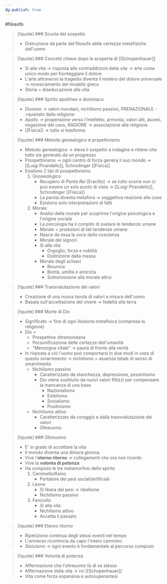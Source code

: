 ```yaml
---
dg-publish: true
---
```

#filosofo 

>[!quote] ### Scuola del sospetto
>- Distruzione da parte del filosofo delle certezze metafisiche dell'uomo

>[!quote] ### Concetti chiave dopo la scoperta di [[Schopenhauer]]
>- Si alla vita -> risposta alle contraddizioni della vita -> arte come unico modo per fronteggiare il dolore
>- L'arte attraverso la tragedia diventa il mistero del dolore universale -> rovesciamento del modello greco
>- Storia = diseducazione alla vita

>[!quote] ### Spirito apollineo e dionisiaco
>- Dionisio -> valori mondani, nichilismo passivo, PRERAZIONALE ->quietato dalla religione
>- Apollo -> propensione verso l'intelletto, armonia, valori alti, ascesi, negazione del caos, RAGIONE -> associazione alla religione
>- [[Fisica]] -> tutto si trasforma

>[!quote] ### Metodo genealogico e prspettivismo
>- Metodo genealogico -> eleva il sospetto a indagine e ritiene che tutto sia generato da un progresso
>- Prospettivismo -> ogni centro di forza genera il suo mondo -> [[Luigi Pirandello]], Schrodinger [[Fisica]]
>- Esistono 2 tipi di prospettivismo
>	1. Gnoseologico
>		- Recupero di *Panta Rei* (Eraclito) -> se tutto scorre non ci può essere un solo punto di vista -> [[Luigi Pirandello]], Schrodinger [[Fisica]]
>		- La parola diventa metafora -> soggettiva reazione alle cose
>		- Esistono solo interpretazioni di fatti
>	2. Morale
>		- Analisi della morale per scoprirne l'origine psicologica e l'origine sociale
>		- La psicologia ha il compito di svelare le tendenze umane
>		- Morale = proiezioni di tali tendenze umane
>		- Nasce da essa la voce della coscienza
>		- Morale dei signori
>		- Si alla vita
>			- Orgoglio, forza e nobiltà
>			- Distinzione dalla massa
>		- Morale degli schiavi
>			- Rinuncia
>			- Bontà, umiltà e amicizia
>			- Sottomissione alla morale altrui

>[!quote] ### Transvalutazione dei valori
>- Creazione di una nuova tavola di valori a misura dell'uomo
>- Basata sull'accettazione del vivere -> fedeltà alla terra

>[!quote] ### Morte di Dio
>- Significato -> fine di ogni illusione metafisica (compresa la religione)
>- Dio =
>	- Prospettive oltremondane
>	- Personificazione delle certezze dell'umanità
>	- "Menzogna vitale" -> paura di fronte alla verità
>- In risposta a ciò l'uomo può comportarsi in due modi in vista di questo smarrimento -> nichilismo = assenza totale di senso di smarrimento
>	- Nichilismo passivo
>		- Caratterizzato da stanchezza, depressione, pessimismo
>		- Dio viene sostituito da nuovi valori fittizzi per compensare la mancanza di una base
>			- Nazionalismo
>			- Estetismo
>			- Socialismo
>			- Positivismo
>	- Nichilismo attivo
>		- Caratterizzato da coraggio e dalla trasnvalutazione dei valori
>		- Oltreuomo

>[!quote] ### Oltreuomo
>- E' in grado di accettare la vita
>- Il mondo diventa una dimora gioiosa
>- Vive l'**eterno ritorno** -> collegamenti che ora non ricordo
>- Vive la **volonta di potenza**
>- Ha compiuto le tre metamorfosi dello spirito
>	1. Cammello/Asino
>		- Portatore dei pesi sociali/artificiali
>	2. Leone
>		- Si libera dei pesi -> ribellione
>		- Nichilismo passivo
>	3. Fanciullo
>		- Si alla vita 
>		- Nichilismo attivo
>		- Accetta il passato

>[!quote] ### Eterno ritorno
>- Ripetizione continua degli stessi eventi nel tempo
>- L'universo ricomincia da capo l'intero cammino
>- Stoicismo -> ogni evento è fondamentale al percorso compiuto

>[!quote] ### Volontà di potenza
>- Affermazione che l'oltreuomo fa di se stesso
>- Affermazione della vita -> no [[Schopenhauer]]
>- Vita come forza espansiva e autosuperantesi


